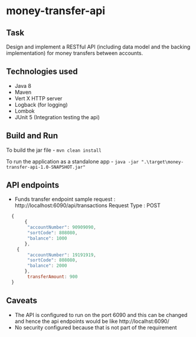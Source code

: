 # money-transfer-api

##  Task
Design and implement a RESTful API (including data model and the backing implementation) for money transfers between accounts.

##  Technologies used

+ Java 8
+ Maven
+ Vert X HTTP server
+ Logback (for logging)
+ Lombok
+ JUnit 5 (Integration testing the api)

##  Build and Run

 To build the jar file - `mvn clean install`

 To run the application as a standalone app -  `java -jar ".\target\money-transfer-api-1.0-SNAPSHOT.jar" `
 
 ##  API endpoints
 
 + Funds transfer endpoint 
    sample request : http://localhost:6090/api/transactions
    Request Type : POST
```javascript
  {
       {
        "accountNumber": 90909090,
        "sortCode": 808080,
        "balance": 1000
       },
	{
        "accountNumber": 19191919,
        "sortCode": 808080,
        "balance": 2000
       },
	    transferAmount: 900
  }
```
 
 
 ## Caveats
 + The API is configured to run on the port 6090 and this can be changed and hence the api endpoints would be like http://localhst:6090/
 + No security configured because that is not part of the requirement
 

